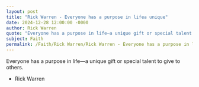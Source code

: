 ```yaml
---
layout: post
title: "Rick Warren - Everyone has a purpose in lifea unique"
date: 2024-12-28 12:00:00 -0000
author: Rick Warren
quote: "Everyone has a purpose in life—a unique gift or special talent to give to others."
subject: Faith
permalink: /Faith/Rick Warren/Rick Warren - Everyone has a purpose in lifea unique
---
```


Everyone has a purpose in life—a unique gift or special talent to give to others.

- Rick Warren
